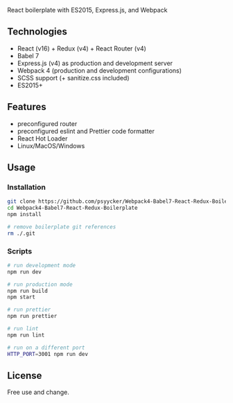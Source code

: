 React boilerplate with ES2015, Express.js, and Webpack


## Technologies

- React (v16) + Redux (v4) + React Router (v4)
- Babel 7
- Express.js (v4) as production and development server
- Webpack 4 (production and development configurations)
- SCSS support (+ sanitize.css included)
- ES2015+

## Features
- preconfigured router
- preconfigured eslint and Prettier code formatter
- React Hot Loader
- Linux/MacOS/Windows

## Usage

### Installation
```bash
git clone https://github.com/psyycker/Webpack4-Babel7-React-Redux-Boilerplate.git
cd Webpack4-Babel7-React-Redux-Boilerplate
npm install

# remove boilerplate git references
rm ./.git
```

### Scripts
```bash
# run development mode
npm run dev

# run production mode
npm run build
npm start

# run prettier
npm run prettier

# run lint
npm run lint

# run on a different port
HTTP_PORT=3001 npm run dev
```

## License
Free use and change.
